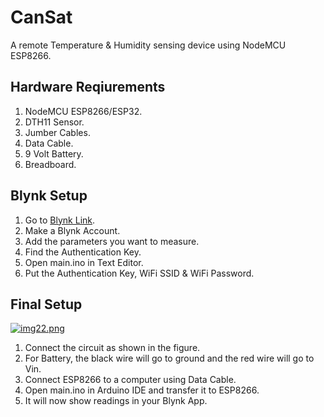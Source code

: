 # CanSat
A remote Temperature & Humidity sensing device using NodeMCU ESP8266.

## Hardware Reqiurements

1. NodeMCU ESP8266/ESP32.
2. DTH11 Sensor.
3. Jumber Cables.
4. Data Cable.
5. 9 Volt Battery.
6. Breadboard.

## Blynk Setup
1. Go to [Blynk Link](https://blynk.io/).
2. Make a Blynk Account.
3. Add the parameters you want to measure.
4. Find the Authentication Key.
5. Open main.ino in Text Editor.
6. Put the Authentication Key, WiFi SSID & WiFi Password.


## Final Setup
[![img22.png](https://i.postimg.cc/WztmtLD1/img22.png)](https://postimg.cc/7J8JQRMF)
1. Connect the circuit as shown in the figure.
2. For Battery, the black wire will go to ground and the red wire will go to Vin.
3. Connect ESP8266 to a computer using Data Cable.
4. Open main.ino in Arduino IDE and transfer it to ESP8266.
5. It will now show readings in your Blynk App.
